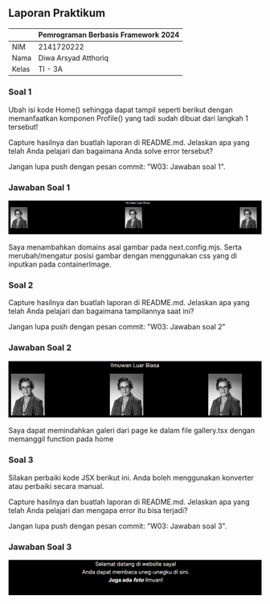 ## Laporan Praktikum

|       | Pemrograman Berbasis Framework 2024 |
| ----- | ----------------------------------- |
| NIM   | 2141720222                          |
| Nama  | Diwa Arsyad Atthoriq                |
| Kelas | TI - 3A                             |

### Soal 1

Ubah isi kode Home() sehingga dapat tampil seperti berikut dengan memanfaatkan komponen Profile() yang tadi sudah dibuat dari langkah 1 tersebut!

Capture hasilnya dan buatlah laporan di README.md. Jelaskan apa yang telah Anda pelajari dan bagaimana Anda solve error tersebut?

Jangan lupa push dengan pesan commit: "W03: Jawaban soal 1".

### Jawaban Soal 1

![Screenshot](assets-report/01.png)

Saya menambahkan domains asal gambar pada next.config.mjs. Serta merubah/mengatur posisi gambar dengan menggunakan css yang di inputkan pada containerImage.

### Soal 2

Capture hasilnya dan buatlah laporan di README.md. Jelaskan apa yang telah Anda pelajari dan bagaimana tampilannya saat ini?

Jangan lupa push dengan pesan commit: "W03: Jawaban soal 2"

### Jawaban Soal 2

![Screenshot](assets-report/02.png)

Saya dapat memindahkan galeri dari page ke dalam file gallery.tsx dengan memanggil function pada home

### Soal 3

Silakan perbaiki kode JSX berikut ini. Anda boleh menggunakan konverter atau perbaiki secara manual.

Capture hasilnya dan buatlah laporan di README.md. Jelaskan apa yang telah Anda pelajari dan mengapa error itu bisa terjadi?

Jangan lupa push dengan pesan commit: "W03: Jawaban soal 3".

### Jawaban Soal 3

![Screenshot](assets-report/03.png)
